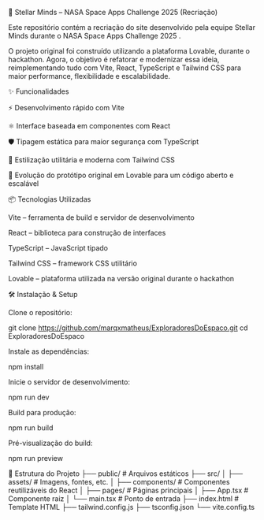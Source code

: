 🚀 Stellar Minds – NASA Space Apps Challenge 2025 (Recriação)

Este repositório contém a recriação do site desenvolvido pela equipe Stellar Minds durante o NASA Space Apps Challenge 2025
.

O projeto original foi construído utilizando a plataforma Lovable, durante o hackathon.
Agora, o objetivo é refatorar e modernizar essa ideia, reimplementando tudo com Vite, React, TypeScript e Tailwind CSS para maior performance, flexibilidade e escalabilidade.

✨ Funcionalidades

⚡ Desenvolvimento rápido com Vite

⚛️ Interface baseada em componentes com React

🛡️ Tipagem estática para maior segurança com TypeScript

🎨 Estilização utilitária e moderna com Tailwind CSS

🔧 Evolução do protótipo original em Lovable para um código aberto e escalável

📦 Tecnologias Utilizadas

Vite – ferramenta de build e servidor de desenvolvimento

React – biblioteca para construção de interfaces

TypeScript – JavaScript tipado

Tailwind CSS – framework CSS utilitário

Lovable – plataforma utilizada na versão original durante o hackathon

🛠️ Instalação & Setup

Clone o repositório:

git clone https://github.com/marqxmatheus/ExploradoresDoEspaco.git
cd ExploradoresDoEspaco


Instale as dependências:

npm install


Inicie o servidor de desenvolvimento:

npm run dev


Build para produção:

npm run build


Pré-visualização do build:

npm run preview

📁 Estrutura do Projeto
├── public/           # Arquivos estáticos
├── src/
│   ├── assets/       # Imagens, fontes, etc.
│   ├── components/   # Componentes reutilizáveis do React
│   ├── pages/        # Páginas principais
│   ├── App.tsx       # Componente raiz
│   └── main.tsx      # Ponto de entrada
├── index.html        # Template HTML
├── tailwind.config.js
├── tsconfig.json
└── vite.config.ts

